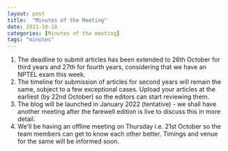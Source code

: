 ```yaml
---
layout: post
title:  "Minutes of the Meeting"
date: 2021-10-18
categories: [Minutes of the meeting]
tags: "minutes"
---
```


1. The deadline to submit articles has been extended to 26th October for third years and 27th for fourth years, considering that we have an NPTEL exam this week.
2. The timeline for submission of articles for second years will remain the same, subject to a few exceptional cases. Upload your articles at the earliest (by 22nd October) so the editors can start reviewing them.
3. The blog will be launched in January 2022 (tentative) - we shall have another meeting after the farewell edition is live to discuss this in more detail.
4. We'll be having an offline meeting on Thursday i.e. 21st October so the team members can get to know each other better. Timings and venue for the same will be informed soon.